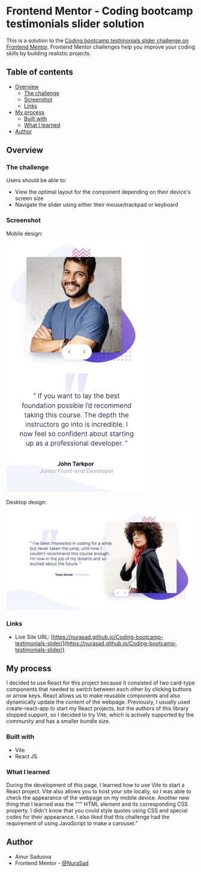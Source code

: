 # Frontend Mentor - Coding bootcamp testimonials slider solution

This is a solution to the [Coding bootcamp testimonials slider challenge on Frontend Mentor](https://www.frontendmentor.io/challenges/coding-bootcamp-testimonials-slider-4FNyLA8JL). Frontend Mentor challenges help you improve your coding skills by building realistic projects.

## Table of contents

- [Overview](#overview)
  - [The challenge](#the-challenge)
  - [Screenshot](#screenshot)
  - [Links](#links)
- [My process](#my-process)
  - [Built with](#built-with)
  - [What I learned](#what-i-learned)
- [Author](#author)

## Overview

### The challenge

Users should be able to:

- View the optimal layout for the component depending on their device's screen size
- Navigate the slider using either their mouse/trackpad or keyboard

### Screenshot

Mobile design:

![](./mobile.png)

Desktop design:
![](./desktop.png)

### Links

- Live Site URL: [https://nurasad.github.io/Coding-bootcamp-testimonials-slider/](https://nurasad.github.io/Coding-bootcamp-testimonials-slider/)

## My process

I decided to use React for this project because it consisted of two card-type components that needed to switch between each other by clicking buttons or arrow keys. React allows us to make reusable components and also dynamically update the content of the webpage. Previously, I usually used create-react-app to start my React projects, but the authors of this library stopped support, so I decided to try Vite, which is actively supported by the community and has a smaller bundle size.

### Built with

- Vite
- React JS

### What I learned

During the development of this page, I learned how to use Vite to start a React project. Vite also allows you to host your site locally, so I was able to check the appearance of the webpage on my mobile device.
Another new thing that I learned was the "<q>" HTML element and its corresponding CSS property. I didn't know that you could style quotes using CSS and special codes for their appearance.
I also liked that this challenge had the requirement of using JavaScript to make a carousel.

## Author

- Ainur Saduova
- Frontend Mentor - [@NuraSad](https://www.frontendmentor.io/profile/NuraSad)
